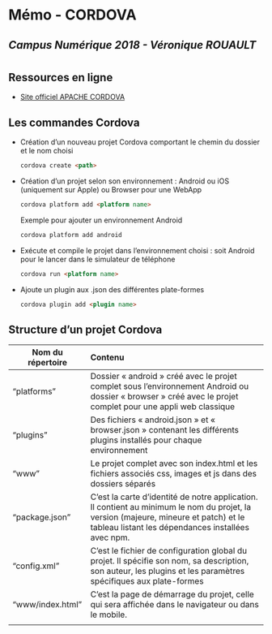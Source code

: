 # Mémo - CORDOVA
## *Campus Numérique 2018 - Véronique ROUAULT*
#
## Ressources en ligne

* [Site officiel APACHE CORDOVA](https://cordova.apache.org/)

## Les commandes Cordova

* Création d’un nouveau projet Cordova comportant le chemin du dossier <path> et le nom choisi
    ```html
    cordova create <path>
    ```
* Création d’un projet selon son environnement : Android ou iOS (uniquement sur Apple) ou Browser pour une WebApp
    ```html
    cordova platform add <platform name>
    ```	
    Exemple pour ajouter un environnement Android
    ```html
    cordova platform add android 
    ```
* Exécute et compile le projet dans l’environnement choisi : soit Android pour le lancer dans le simulateur de téléphone

    ```html  
    cordova run <platform name>
    ```
* Ajoute un plugin aux .json des différentes plate-formes
    ```html
    cordova plugin add <plugin name>
    ```
	
## Structure d’un projet Cordova

| Nom du répertoire	| Contenu |
| ------------- |:------------- |
| “platforms”  | Dossier « android » créé avec le projet complet sous l’environnement Android ou dossier « browser » créé avec le projet complet pour une appli web classique | 
| “plugins”|	Des fichiers « android.json » et « browser.json » contenant les différents plugins installés pour chaque environnement|
|“www”|	Le projet complet avec son index.html et les fichiers associés css, images et js dans des dossiers séparés|
|“package.json”	|C’est la carte d’identité de notre application. Il contient au minimum le nom du projet, la version (majeure, mineure et patch) et le tableau listant les dépendances installées avec npm.|
|“config.xml”|	C’est le fichier de configuration global du projet. Il spécifie son nom, sa description, son auteur, les plugins et les paramètres spécifiques aux plate-formes|
|“www/index.html”|	C’est la page de démarrage du projet, celle qui sera affichée dans le navigateur ou dans le mobile.|
|||
